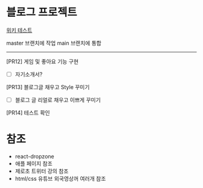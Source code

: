 # 블로그 프로젝트

[위키 테스트](https://github.com/CodeSoom/project-react-6-shongs27.wiki.git)

master 브랜치에 작업
main 브랜치에 통합

---

[PR12] 게임 및 좋아요 기능 구현

- [ ] 자기소개서?

[PR13] 블로그글 채우고 Style 꾸미기

- [ ] 블로그 글 리얼로 채우고 이쁘게 꾸미기

[PR14] 테스트 확인

# 참조

- react-dropzone
- 애플 페이지 참조
- 제로초 트위터 강의 참조
- html/css 유튜브 외국영상꺼 여러개 참조
